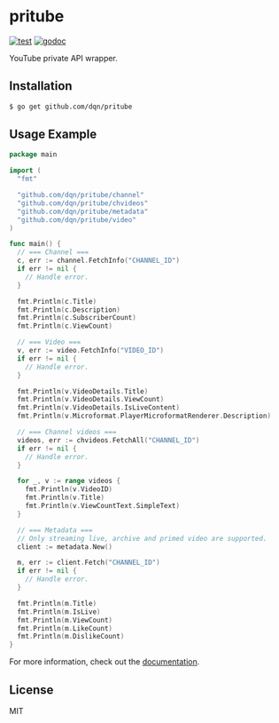 # pritube

[![test](https://github.com/dqn/pritube/workflows/test/badge.svg)](https://github.com/dqn/pritube/actions)
[![godoc](https://godoc.org/github.com/dqn/pritube?status.svg)](https://pkg.go.dev/github.com/dqn/pritube?tab=overview)

YouTube private API wrapper.

## Installation

```bash
$ go get github.com/dqn/pritube
```

## Usage Example

```go
package main

import (
  "fmt"

  "github.com/dqn/pritube/channel"
  "github.com/dqn/pritube/chvideos"
  "github.com/dqn/pritube/metadata"
  "github.com/dqn/pritube/video"
)

func main() {
  // === Channel ===
  c, err := channel.FetchInfo("CHANNEL_ID")
  if err != nil {
    // Handle error.
  }

  fmt.Println(c.Title)
  fmt.Println(c.Description)
  fmt.Println(c.SubscriberCount)
  fmt.Println(c.ViewCount)

  // === Video ===
  v, err := video.FetchInfo("VIDEO_ID")
  if err != nil {
    // Handle error.
  }

  fmt.Println(v.VideoDetails.Title)
  fmt.Println(v.VideoDetails.ViewCount)
  fmt.Println(v.VideoDetails.IsLiveContent)
  fmt.Println(v.Microformat.PlayerMicroformatRenderer.Description)

  // === Channel videos ===
  videos, err := chvideos.FetchAll("CHANNEL_ID")
  if err != nil {
    // Handle error.
  }

  for _, v := range videos {
    fmt.Println(v.VideoID)
    fmt.Println(v.Title)
    fmt.Println(v.ViewCountText.SimpleText)
  }

  // === Metadata ===
  // Only streaming live, archive and primed video are supported.
  client := metadata.New()

  m, err := client.Fetch("CHANNEL_ID")
  if err != nil {
    // Handle error.
  }

  fmt.Println(m.Title)
  fmt.Println(m.IsLive)
  fmt.Println(m.ViewCount)
  fmt.Println(m.LikeCount)
  fmt.Println(m.DislikeCount)
}
```

For more information, check out the [documentation](https://pkg.go.dev/github.com/dqn/pritube?tab=overview).

## License

MIT
